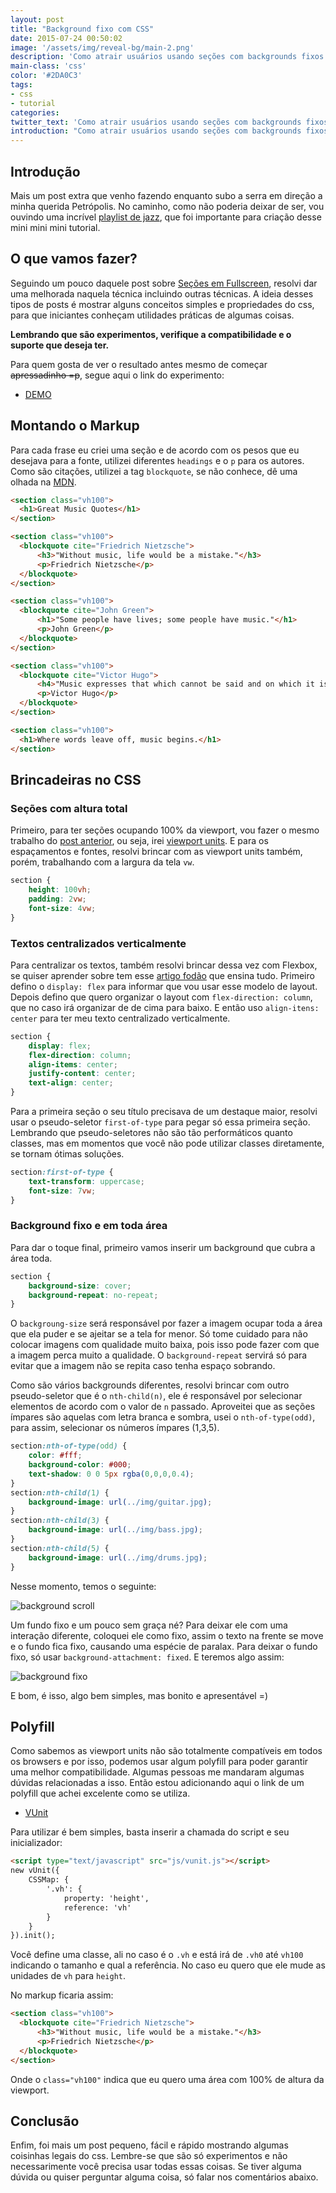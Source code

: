 ```yaml
---
layout: post
title: "Background fixo com CSS"
date: 2015-07-24 00:50:02
image: '/assets/img/reveal-bg/main-2.png'
description: 'Como atrair usuários usando seções com backgrounds fixos usando só css.'
main-class: 'css'
color: '#2DA0C3'
tags:
- css
- tutorial
categories:
twitter_text: 'Como atrair usuários usando seções com backgrounds fixos usando só css.'
introduction: "Como atrair usuários usando seções com backgrounds fixos usando só css, também conhecidos como Paralax."
---
```


## Introdução

Mais um post extra que venho fazendo enquanto subo a serra em direção a minha querida Petrópolis. No caminho, como não poderia deixar de ser, vou ouvindo uma incrível [playlist de jazz](https://open.spotify.com/user/spotifybrazilian/playlist/6UU6YKnGY1vhnOdjwdg7vA), que foi importante para criação desse mini mini mini tutorial.

## O que vamos fazer?

Seguindo um pouco daquele post sobre [Seções em Fullscreen](https://willianjusten.com.br/como-criar-secoes-fullscreen-com-css/), resolvi dar uma melhorada naquela técnica incluindo outras técnicas. A ideia desses tipos de posts é mostrar alguns conceitos simples e propriedades do css, para que iniciantes conheçam utilidades práticas de algumas coisas.

**Lembrando que são experimentos, verifique a compatibilidade e o suporte que deseja ter.**

Para quem gosta de ver o resultado antes mesmo de começar <s>apressadinho =p</s>, segue aqui o link do experimento:

* [DEMO](https://willianjusten.com.br/labs/background-fixo-css/)

## Montando o Markup

Para cada frase eu criei uma seção e de acordo com os pesos que eu desejava para a fonte, utilizei diferentes `headings` e o `p` para os autores. Como são citações, utilizei a tag `blockquote`, se não conhece, dê uma olhada na [MDN](https://developer.mozilla.org/pt-BR/docs/Web/HTML/Element/blockquote).

```html
<section class="vh100">
  <h1>Great Music Quotes</h1>
</section>

<section class="vh100">
  <blockquote cite="Friedrich Nietzsche">
      <h3>"Without music, life would be a mistake."</h3>
      <p>Friedrich Nietzsche</p>
  </blockquote>
</section>

<section class="vh100">
  <blockquote cite="John Green">
      <h1>"Some people have lives; some people have music."</h1>
      <p>John Green</p>
  </blockquote>
</section>

<section class="vh100">
  <blockquote cite="Victor Hugo">
      <h4>"Music expresses that which cannot be said and on which it is impossible to be silent."</h4>
      <p>Victor Hugo</p>
  </blockquote>
</section>

<section class="vh100">
  <h1>Where words leave off, music begins.</h1>
</section>
```


## Brincadeiras no CSS

### Seções com altura total

Primeiro, para ter seções ocupando 100% da viewport, vou fazer o mesmo trabalho do [post anterior](https://willianjusten.com.br/como-criar-secoes-fullscreen-com-css/), ou seja, irei [viewport units](http://desenvolvimentoparaweb.com/css/unidades-css-rem-vh-vw-vmin-vmax-ex-ch/). E para os espaçamentos e fontes, resolvi brincar com as viewport units também, porém, trabalhando com a largura da tela `vw`.

```css
section {
    height: 100vh;
    padding: 2vw;
    font-size: 4vw;
}
```

### Textos centralizados verticalmente

Para centralizar os textos, também resolvi brincar dessa vez com Flexbox, se quiser aprender sobre tem esse [artigo fodão](https://css-tricks.com/snippets/css/a-guide-to-flexbox/) que ensina tudo. Primeiro defino o `display: flex` para informar que vou usar esse modelo de layout.  Depois defino que quero organizar o layout com `flex-direction: column`, que no caso irá organizar de de cima para baixo. E então uso `align-itens: center` para ter meu texto centralizado verticalmente.

```css
section {
    display: flex;
    flex-direction: column;
    align-items: center;
    justify-content: center;
    text-align: center;
}
```

Para a primeira seção o seu título precisava de um destaque maior, resolvi usar o pseudo-seletor `first-of-type` para pegar só essa primeira seção. Lembrando que pseudo-seletores não são tão performáticos quanto classes, mas em momentos que você não pode utilizar classes diretamente, se tornam ótimas soluções.

```css
section:first-of-type {
    text-transform: uppercase;
    font-size: 7vw;
}
```

### Background fixo e em toda área

Para dar o toque final, primeiro vamos inserir um background que cubra a área toda.

```css
section {
    background-size: cover;
    background-repeat: no-repeat;
}
```

O `backgroung-size` será responsável por fazer a imagem ocupar toda a área que ela puder e se ajeitar se a tela for menor. Só tome cuidado para não colocar imagens com qualidade muito baixa, pois isso pode fazer com que a imagem perca muito a qualidade. O `background-repeat` servirá só para evitar que a imagem não se repita caso tenha espaço sobrando.

Como são vários backgrounds diferentes, resolvi brincar com outro pseudo-seletor que é o `nth-child(n)`, ele é responsável por selecionar elementos de acordo com o valor de `n` passado. Aproveitei que as seções ímpares são aquelas com letra branca e sombra, usei o `nth-of-type(odd)`, para assim, selecionar os números ímpares (1,3,5).

```css
section:nth-of-type(odd) {
    color: #fff;
    background-color: #000;
    text-shadow: 0 0 5px rgba(0,0,0,0.4);
}
section:nth-child(1) {
    background-image: url(../img/guitar.jpg);
}
section:nth-child(3) {
    background-image: url(../img/bass.jpg);
}
section:nth-child(5) {
    background-image: url(../img/drums.jpg);
}
```

Nesse momento, temos o seguinte:

![background scroll](/assets/img/reveal-bg/bg-scroll.gif)

Um fundo fixo e um pouco sem graça né? Para deixar ele com uma interação diferente, coloquei ele como fixo, assim o texto na frente se move e o fundo fica fixo, causando uma espécie de paralax. Para deixar o fundo fixo, só usar `background-attachment: fixed`. E teremos algo assim:

![background fixo](/assets/img/reveal-bg/bg-fixo.gif)

E bom, é isso, algo bem simples, mas bonito e apresentável =)

## Polyfill

Como sabemos as viewport units não são totalmente compatíveis em todos os browsers e por isso, podemos usar algum polyfill para poder garantir uma melhor compatibilidade. Algumas pessoas me mandaram algumas dúvidas relacionadas a isso. Então estou adicionando aqui o link de um polyfill que achei excelente como se utiliza.

* [VUnit](http://joaocunha.github.io/vunit/)

Para utilizar é bem simples, basta inserir a chamada do script e seu inicializador:

```html
<script type="text/javascript" src="js/vunit.js"></script>
new vUnit({
    CSSMap: {
        '.vh': {
            property: 'height',
            reference: 'vh'
        }
    }
}).init();
```

Você define uma classe, ali no caso é o `.vh` e está irá de `.vh0` até `vh100` indicando o tamanho e qual a referência. No caso eu quero que ele mude as unidades de `vh` para `height`.

No markup ficaria assim:

```html
<section class="vh100">
  <blockquote cite="Friedrich Nietzsche">
      <h3>"Without music, life would be a mistake."</h3>
      <p>Friedrich Nietzsche</p>
  </blockquote>
</section>
```

Onde o `class="vh100"` indica que eu quero uma área com 100% de altura da viewport.

## Conclusão

Enfim, foi mais um post pequeno, fácil e rápido mostrando algumas coisinhas legais do css. Lembre-se que são só experimentos e não necessarimente você precisa usar todas essas coisas. Se tiver alguma dúvida ou quiser perguntar alguma coisa, só falar nos comentários abaixo.
